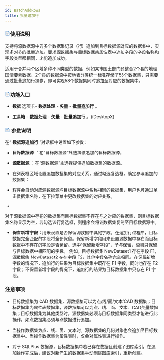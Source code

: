 ```yaml
---
id: BatchAddRows
title: 批量追加行  
---  
```

### ![](../../img/read.gif)使用说明




支持将源数据源中的多个数据集记录（行）追加到目标数据源对应的数据集中，实现多对多的批量追加。要求源数据集与目标数据集属性表中追加字段的字段名称和字段类型都相同，才能追加成功。

适用于合并两个区域多种不同类型的数据，例如某市国土部门预整合2个县的地理国情要素数据，2个县的数据源中按地表分类统一标准存储了58个数据集，只需要通过批量追加行操作，即可实现58个数据集同时追加至对应的数据集中。

### ![](../../img/read.gif)功能入口

* **数据** 选项卡- **数据处理** - **矢量** - **批量追加行** 。

* **工具箱** - **数据处理** - **矢量** - **批量追加行** 。(iDesktopX)

### ![](../../img/read.gif) 参数说明



在“ **数据源追加行** ”对话框中设置如下参数：

* **目标数据源** ：在“目标数据源”处选择被追加的目标数据源。

* **源数据源** ：在“源数据源”处选择提供追加数据集的数据源。

* 在列表框区域设置追加数据集的对应关系，通过勾选复选框，确定参与追加的数据集：

* 程序会自动对应源数据源与目标数据源中名称相同的数据集，用户也可通过单击数据集名称，在下拉菜单中更改数据集的对应关系。

*
对于源数据源中存在的数据集而目标数据集不存在与之对应的数据集，则目标数据集名称显示为空，若勾选该行复选框，则程序会将该数据集复制至目标数据源中。

* **保留新增字段**：用来设置是否保留源数据中其他字段。在追加行过程中，目标数据完全匹配的字段将全部保留。保留新增字段用来设置源数据中存在而目标数据中不存在的字段是否保留。选中“保留新增字段”，予与保留，否则只保留与目标数据中相匹配的字段。
例如，目标数据集 NewDataset1 存在字段 F1，源数据集 NewDataset2 存在字段
F2，其他字段名称完全相同。在保留新增字段的情况下，追加行的结果为目标数据集中既存在 F1 字段，同时也存在 F2
字段；不保留新增字段的情况下，追加行的结果为目标数据集中只存在 F1 字段。





### 注意事项



* 目标数据集为 CAD 数据集，源数据集可以为点/线/面/文本/CAD
数据集；目标数据集为属性表数据集，源数据集可以为点、线、面、文本、CAD矢量数据集；目标数据集为其他类型时，源数据集必须与目标数据集同类型才能进行此操作，如点数据集必须与点数据进行追加。

* 当操作数据集为点、线、面、文本时，源数据集的几何对象也会追加至目标数据集中。当操作数据集为属性表时，仅会对属性表进行操作。

* 对于 SQLPlus 数据源，目标数据集中若已存在数据且创建了图库索引，在追加操作完成后，建议对新产生的数据集手动删除图库索引，重新创建。



